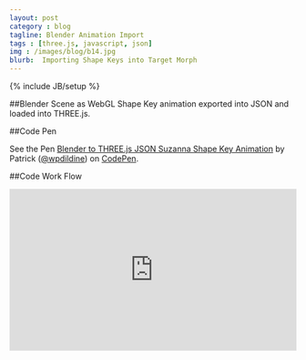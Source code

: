 ```yaml
---
layout: post
category : blog
tagline: Blender Animation Import
tags : [three.js, javascript, json]
img : /images/blog/b14.jpg
blurb:  Importing Shape Keys into Target Morph
---
```

{% include JB/setup %}

##Blender Scene as WebGL
Shape Key animation exported into JSON and loaded into THREE.js.


##Code Pen
<p data-height="468" data-theme-id="0" data-slug-hash="RPagKp" data-default-tab="result" data-user="wpdildine" class='codepen'>See the Pen <a href='http://codepen.io/wpdildine/pen/RPagKp/'>Blender to THREE.js JSON Suzanna Shape Key Animation</a> by Patrick (<a href='http://codepen.io/wpdildine'>@wpdildine</a>) on <a href='http://codepen.io'>CodePen</a>.</p>
<script async src="//assets.codepen.io/assets/embed/ei.js"></script>


##Code Work Flow
<style>.embed-container { position: relative; padding-bottom: 56.25%; height: 0; overflow: hidden; max-width: 100%; } .embed-container iframe, .embed-container object, .embed-container embed { position: absolute; top: 0; left: 0; width: 100%; height: 100%; }</style><div class='embed-container'><iframe src='http://www.youtube.com/embed/JKB4aPUkCJw' frameborder='0' allowfullscreen></iframe></div>
